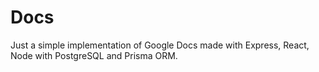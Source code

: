# Docs
Just a simple implementation of Google Docs made with Express, React, Node with PostgreSQL and Prisma ORM.

